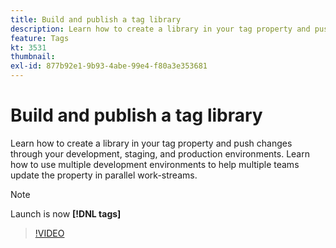 ```yaml
---
title: Build and publish a tag library
description: Learn how to create a library in your tag property and push changes through your development, staging, and production environments.
feature: Tags
kt: 3531
thumbnail:
exl-id: 877b92e1-9b93-4abe-99e4-f80a3e353681
---
```

# Build and publish a tag library

Learn how to create a library in your tag property and push changes through your development, staging, and production environments. Learn how to use multiple development environments to help multiple teams update the property in parallel work-streams.

>[!NOTE]
>
> Launch is now **[!DNL tags]**

>[!VIDEO](https://video.tv.adobe.com/v/28731/?quality=12&learn=on)
